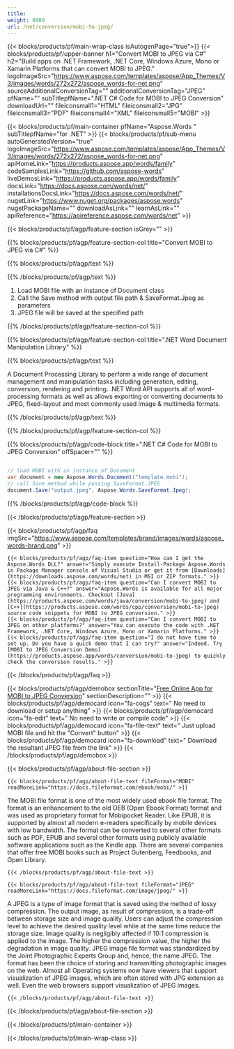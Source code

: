```yaml
---
title:  
weight: 8980
url: /net/conversion/mobi-to-jpeg/ 
---
```


{{< blocks/products/pf/main-wrap-class isAutogenPage="true">}}
{{< blocks/products/pf/upper-banner h1="Convert MOBI to JPEG via C#" h2="Build apps on .NET Framework, .NET Core, Windows Azure, Mono or Xamarin Platforms that can convert MOBI to JPEG." logoImageSrc="https://www.aspose.com/templates/aspose/App_Themes/V3/images/words/272x272/aspose_words-for-net.png" sourceAdditionalConversionTag="" additionalConversionTag="JPEG" pfName="" subTitlepfName=".NET C# Code for MOBI to JPEG Conversion" downloadUrl="" fileiconsmall1="HTML" fileiconsmall2="JPG" fileiconsmall3="PDF" fileiconsmall4="XML" fileiconsmall5="MOBI" >}}

{{< blocks/products/pf/main-container pfName="Aspose.Words " subTitlepfName="for .NET" >}}
{{< blocks/products/pf/sub-menu autoGeneratedVersion="true" logoImageSrc="https://www.aspose.com/templates/aspose/App_Themes/V3/images/words/272x272/aspose_words-for-net.png" apiHomeLink="https://products.aspose.app/words/family" codeSamplesLink="https://github.com/aspose-words" liveDemosLink="https://products.aspose.app/words/family" docsLink="https://docs.aspose.com/words/net/" installationsDocsLink="https://docs.aspose.com/words/net/" nugetLink="https://www.nuget.org/packages/aspose.words" nugetPackageName="" downloadAsLink="" learnAsLink="" apiReference="https://apireference.aspose.com/words/net" >}}

{{< blocks/products/pf/agp/feature-section isGrey="" >}}

{{% blocks/products/pf/agp/feature-section-col title="Convert MOBI to JPEG via C#" %}}

{{% blocks/products/pf/agp/text %}}

{{% /blocks/products/pf/agp/text %}}

1.  Load MOBI file with an instance of Document class
1.  Call the Save method with output file path & SaveFormat.Jpeg as parameters
1.  JPEG file will be saved at the specified path

{{% /blocks/products/pf/agp/feature-section-col %}}

{{% blocks/products/pf/agp/feature-section-col title=".NET Word Document Manipulation Library" %}}

{{% blocks/products/pf/agp/text %}}

 A Document Processing Library to perform a wide range of document management and manipulation tasks including generation, editing, conversion, rendering and printing. .NET Word API supports all of word-processing formats as well as allows exporting or converting documents to JPEG, fixed-layout and most commonly used image & multimedia formats.

{{% /blocks/products/pf/agp/text %}}

{{% /blocks/products/pf/agp/feature-section-col %}}

{{% blocks/products/pf/agp/code-block title=".NET C# Code for MOBI to JPEG Conversion" offSpacer="" %}}

```cs

// load MOBI with an instance of Document
var document = new Aspose.Words.Document("template.mobi");
// call Save method while passing SaveFormat.JPEG
document.Save("output.jpeg", Aspose.Words.SaveFormat.Jpeg);

```

{{% /blocks/products/pf/agp/code-block %}}

{{< /blocks/products/pf/agp/feature-section >}}

{{< blocks/products/pf/agp/faq imgSrc="https://www.aspose.com/templates/brand/images/words/aspose_words-brand.png" >}}

    {{< blocks/products/pf/agp/faq-item question="How can I get the Aspose.Words DLL?" answer="Simply execute Install-Package Aspose.Words in Package Manager console of Visual Studio or get it from [Downloads](https://downloads.aspose.com/words/net) in MSI or ZIP formats." >}}
    {{< blocks/products/pf/agp/faq-item question="Can I convert MOBI to JPEG via Java & C++?" answer="Aspose.Words is available for all major programming environments. Checkout [Java](https://products.aspose.com/words/java/conversion/mobi-to-jpeg) and [C++](https://products.aspose.com/words/cpp/conversion/mobi-to-jpeg) source code snippets for MOBI to JPEG conversion." >}}
    {{< blocks/products/pf/agp/faq-item question="Can I convert MOBI to JPEG on other platforms?" answer="You can execute the code with .NET Framework, .NET Core, Windows Azure, Mono or Xamarin Platforms." >}}
    {{< blocks/products/pf/agp/faq-item question="I do not have time to set up. Do you have a quick demo that I can try?" answer="Indeed. Try [MOBI to JPEG Conversion Demo](https://products.aspose.app/words/conversion/mobi-to-jpeg) to quickly check the conversion results." >}}
 
{{< /blocks/products/pf/agp/faq >}}

<!-- aboutfile Starts -->

{{< blocks/products/pf/agp/demobox sectionTitle="[Free Online App for MOBI to JPEG Conversion](https://products.aspose.app/words/conversion/mobi-to-jpeg)" sectionDescription="" >}}
        {{< blocks/products/pf/agp/democard icon="fa-cogs" text=" No need to download or setup anything" >}}
        {{< blocks/products/pf/agp/democard icon="fa-edit" text=" No need to write or compile code" >}}
        {{< blocks/products/pf/agp/democard icon="fa-file-text" text=" Just upload MOBI file and hit the \"Convert\" button" >}}
        {{< blocks/products/pf/agp/democard icon="fa-download" text=" Download the resultant JPEG file from the link" >}}
{{< /blocks/products/pf/agp/demobox >}}

{{< blocks/products/pf/agp/about-file-section >}}

    {{< blocks/products/pf/agp/about-file-text fileFormat="MOBI" readMoreLink="https://docs.fileformat.com/ebook/mobi/" >}}
The MOBI file format is one of the most widely used ebook file format. The format is an enhancement to the old OEB (Open Ebook Format) format and was used as proprietary format for Mobipocket Reader. Like EPUB, it is supported by almost all modern e-readers specifically by mobile devices with low bandwidth. The format can be converted to several other formats such as PDF, EPUB and several other formats using publicly available software applications such as the Kindle app. There are several companies that offer free MOBI books such as Project Gutenberg, Feedbooks, and Open Library.

    {{< /blocks/products/pf/agp/about-file-text >}}

    {{< blocks/products/pf/agp/about-file-text fileFormat="JPEG" readMoreLink="https://docs.fileformat.com/image/jpeg/" >}}
A JPEG is a type of image format that is saved using the method of lossy compression. The output image, as result of compression, is a trade-off between storage size and image quality. Users can adjust the compression level to achieve the desired quality level while at the same time reduce the storage size. Image quality is negligibly affected if 10:1 compression is applied to the image.  The higher the compression value, the higher the degradation in image quality. JPEG image file format was standardized by the Joint Photographic Experts Group and, hence, the name JPEG. The format has been the choice of storing and transmitting photographic images on the web. Almost all Operating systems now have viewers that support visualization of JPEG images, which are often stored with JPG extension as well. Even the web browsers support visualization of JPEG images.

    {{< /blocks/products/pf/agp/about-file-text >}}

{{< /blocks/products/pf/agp/about-file-section >}}

<!-- aboutfile Ends -->

{{< /blocks/products/pf/main-container >}}
    
{{< /blocks/products/pf/main-wrap-class >}}